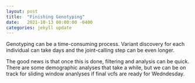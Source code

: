 ```yaml
---
layout: post
title:  "Finishing Genotyping"
date:   2021-10-13 00:00:00 -0400
categories: jekyll update
---
```

Genotyping can be a time-consuming process. Variant discovery for each individual can take days and the joint-calling step can be even longer.

The good news is that once this is done, filtering and analysis can be quick. There are some demographic analyses that take a while, but we can be on track for sliding window ananlyses if final vcfs are ready for Wedndesday.